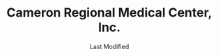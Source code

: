 ---
layout: location-page
date: Last Modified
description: "Local COVID-19 testing is available at Cameron Regional Medical Center, Inc. in Cameron, Missouri, USA."
permalink: "locations/missouri/cameron/cameron-regional-medical-center-inc/"
tags:
  - locations
  - missouri
title: Cameron Regional Medical Center, Inc.
state: Missouri
stateAbbr: MO
hood: "Cameron"
address: "1600 East Evergreen"
city: "Cameron"
zip: "64429"
mapUrl: "http://maps.apple.com/?q=Cameron+Regional+Medical+Center+Inc&address=1600+East+Evergreen,Cameron,Missouri,64429"
locationType: Walk-in
phone: "816-632-2101"
website: "https://cameronregional.org/"
onlineBooking: undefined
closed: undefined
closedUpdate: April 17th, 2020
notes: "By appointment only. Requires phone screen."
days: Everyday
hours: 8AM-8PM
ctaMessage: Learn more
ctaUrl: "https://cameronregional.org/"
---